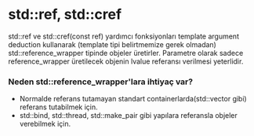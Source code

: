 # std::ref, std::cref

std::ref ve std::cref(const ref) yardımcı fonksiyonları template argument deduction kullanarak (template tipi belirtmemize gerek olmadan) std::reference_wrapper tipinde objeler üretirler. Parametre olarak sadece reference_wrapper üretilecek objenin lvalue referansı verilmesi yeterlidir.

### Neden std::reference_wrapper'lara ihtiyaç var?

- Normalde referans tutamayan standart containerlarda(std::vector gibi) referans tutabilmek için.
- std::bind, std::thread, std::make_pair gibi yapılara referansla objeler verebilmek için.

